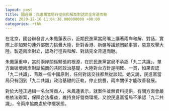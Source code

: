 ```yaml
---
layout: post
title: 國台辦：民進黨當局行徑與和解及對話完全背道而馳
date: 2020-12-16 11:04:38.000000000 +08:00
categories: rthk
---
```


在北京，國台辦發言人朱鳳蓮表示，近期民進黨當局嘴上講著兩岸和解、對話，實際上卻加緊勾連外部勢力挑釁大陸，針對香港、新疆等議題罔顧事實，惡意攻擊大陸，製造兩岸對立，認為行徑與和解、對話完全背道而馳。

朱鳳蓮重申，當前兩岸關係緊張的根源，在於民進黨當局不承認「九二共識」，單方面破壞兩岸對話協商的共同政治基礎，大陸對台方針是明確、一貫，如果否認「九二共識」、背離一個中國原則，任何對話交往都無從談起。她又說，民進黨當局只有回到「九二共識」政治基礎的正軌，停止挑釁，兩岸關係才能改善發展。

對於大陸正通緝一名台灣商人，朱鳳蓮表示，就案件並無資料提供，有關方面會嚴格依法辦案，保障合法權益，維持良好營商環境，又說民進黨當局不承認「九二共識」，令兩岸協商處於停擺狀態。
